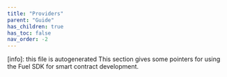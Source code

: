 ```yaml
---
title: "Providers"
parent: "Guide"
has_children: true
has_toc: false
nav_order: -2
---
```


[info]: this file is autogenerated
This section gives some pointers for using the Fuel SDK for smart contract
development.
